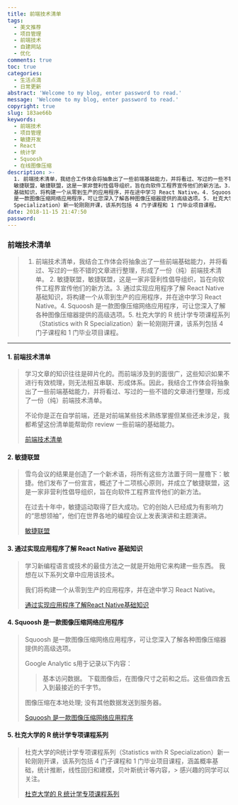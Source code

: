 ```yaml
---
title: 前端技术清单
tags:
  - 美文推荐
  - 项目管理
  - 前端技术
  - 自建网站
  - 优化
comments: true
toc: true
categories:
  - 生活点滴
  - 日常更新
abstract: 'Welcome to my blog, enter password to read.'
message: 'Welcome to my blog, enter password to read.'
copyright: true
slug: 183ae66b
keywords:
  - 前端技术
  - 项目管理
  - 敏捷开发
  - React
  - 统计学
  - Squoosh
  - 在线图像压缩
description: >-
  1. 前端技术清单，我结合工作体会将抽象出了一些前端基础能力，并将看过、写过的一些不错的文章进行整理，形成了一份（纯）前端技术清单。 2.
  敏捷联盟，敏捷联盟，这是一家非营利性倡导组织，旨在向软件工程界宣传他们的新方法。3. 通过实现应用程序了解 React Native
  基础知识，将构建一个从零到生产的应用程序，并在途中学习 React Native。4. Squoosh
  是一款图像压缩网络应用程序，可让您深入了解各种图像压缩器提供的高级选项。5. 杜克大学的 R 统计学专项课程系列（Statistics with R
  Specialization）新一轮刚刚开课，该系列包括 4 门子课程和 1 门毕业项目课程。
date: 2018-11-15 21:47:50
password:
---
```

<script type="text/javascript" src="/assets/js/dist/bai.js"></script>

### 前端技术清单
>  1. 前端技术清单，我结合工作体会将抽象出了一些前端基础能力，并将看过、写过的一些不错的文章进行整理，形成了一份（纯）前端技术清单。 2. 敏捷联盟，敏捷联盟，这是一家非营利性倡导组织，旨在向软件工程界宣传他们的新方法。3. 通过实现应用程序了解 React Native 基础知识，将构建一个从零到生产的应用程序，并在途中学习 React Native。4. Squoosh 是一款图像压缩网络应用程序，可让您深入了解各种图像压缩器提供的高级选项。5. 杜克大学的 R 统计学专项课程系列（Statistics with R Specialization）新一轮刚刚开课，该系列包括 4 门子课程和 1 门毕业项目课程。

---
#### 1. 前端技术清单
>  学习文章的知识往往是碎片化的。而前端涉及到的面很广，这些知识如果不进行有效梳理，则无法相互串联、形成体系。因此，我结合工作体会将抽象出了一些前端基础能力，并将看过、写过的一些不错的文章进行整理，形成了一份（纯）前端技术清单。
>
> 不论你是正在自学前端，还是对前端某些技术熟练掌握但某些还未涉足，我都希望这份清单能帮助你 review 一些前端的基础能力。
>
> [前端技术清单](https://github.com/alienzhou/frontend-tech-list)

#### 2. 敏捷联盟
> 雪鸟会议的结果是创造了一个新术语，将所有这些方法置于同一屋檐下：敏捷。他们发布了一份宣言，概述了十二项核心原则，并成立了敏捷联盟，这是一家非营利性倡导组织，旨在向软件工程界宣传他们的新方法。
>
> 在过去十年中，敏捷运动取得了巨大成功。它的创始人已经成为有影响力的“思想领袖”，他们在世界各地的编程会议上发表演讲和主题演讲。
>
> [敏捷联盟](http://www.metareader.org/post/agile-labor-union.html)

#### 3. 通过实现应用程序了解 React Native 基础知识
> 学习新编程语言或技术的最佳方法之一就是开始用它来构建一些东西。 我想在以下系列文章中应用该技术。
>
> 我们将构建一个从零到生产的应用程序，并在途中学习 React Native。
>
> [通过实现应用程序了解React Native基础知识](http://whatdidilearn.info/2018/11/11/react-native-basics.html)

#### 4. Squoosh 是一款图像压缩网络应用程序
> Squoosh 是一款图像压缩网络应用程序，可让您深入了解各种图像压缩器提供的高级选项。
>
> Google Analytic s用于记录以下内容：
>> 基本访问数据。
>> 下载图像后，在图像尺寸之前和之后。这些值四舍五入到最接近的千字节。
>
> 图像压缩在本地处理; 没有其他数据发送到服务器。
>
> [Squoosh 是一款图像压缩网络应用程序](https://squoosh.app/)

#### 5. 杜克大学的 R 统计学专项课程系列
> 杜克大学的R统计学专项课程系列（Statistics with R Specialization）新一轮刚刚开课，该系列包括 4 门子课程和 1 门毕业项目课程，涵盖概率基础，统计推断，线性回归和建模，贝叶斯统计等内容，> 感兴趣的同学可以关注。
>
> [杜克大学的 R 统计学专项课程系列](http://coursegraph.com/coursera-specializations-statistics)
